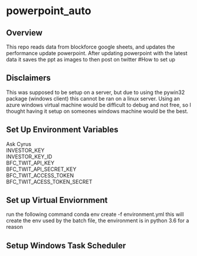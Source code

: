 # powerpoint_auto
## Overview 
This repo reads data from blockforce google sheets, and updates the performance update powerpoint. After updating powerpoint with the latest data it saves the ppt as images to then post on twitter 
#How to set up
## Disclaimers
This was supposed to be setup on a server, but due to using the pywin32 package (windows client) this cannot be ran on a linux server. 
Using an azure windows virtual machine would be difficult to debug and not free, so I thought having it setup on someones windows machine would be the best. 

## Set Up Environment Variables 
Ask Cyrus \
INVESTOR_KEY\
INVESTOR_KEY_ID \
BFC_TWIT_API_KEY\
BFC_TWIT_API_SECRET_KEY\
BFC_TWIT_ACCESS_TOKEN\
BFC_TWIT_ACESS_TOKEN_SECRET

## Set up Virtual Enviornment 
run the following command
conda env create -f environment.yml
this will create the env used by the batch file, the environment is in python 3.6 for a reason

## Setup Windows Task Scheduler 

